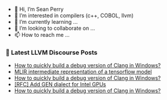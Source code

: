 - 👋 Hi, I’m Sean Perry
- 👀 I’m interested in compilers (c++, COBOL, llvm)
- 🌱 I’m currently learning ...
- 💞️ I’m looking to collaborate on ...
- 📫 How to reach me ...

<!---
s66perry/s66perry is a ✨ special ✨ repository because its `README.md` (this file) appears on your GitHub profile.
You can click the Preview link to take a look at your changes.
--->
### 📕 Latest LLVM Discourse Posts

<!-- DISCOURSE-LLVM:START -->
- [How to quickly build a debug version of Clang in Windows?](https://discourse.llvm.org/t/how-to-quickly-build-a-debug-version-of-clang-in-windows/77224#post_7)
- [MLIR intermediate representation of a tensorflow model](https://discourse.llvm.org/t/mlir-intermediate-representation-of-a-tensorflow-model/77226#post_1)
- [How to quickly build a debug version of Clang in Windows?](https://discourse.llvm.org/t/how-to-quickly-build-a-debug-version-of-clang-in-windows/77224#post_6)
- [[RFC] Add GEN dialect for Intel GPUs](https://discourse.llvm.org/t/rfc-add-gen-dialect-for-intel-gpus/76753?page=3#post_41)
- [How to quickly build a debug version of Clang in Windows?](https://discourse.llvm.org/t/how-to-quickly-build-a-debug-version-of-clang-in-windows/77224#post_5)
<!-- DISCOURSE-LLVM:END -->
